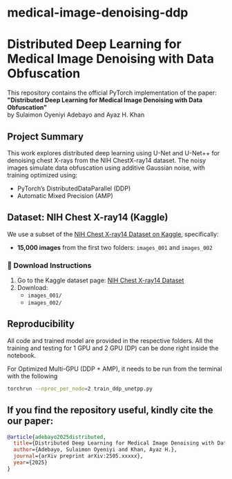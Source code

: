 # medical-image-denoising-ddp

# Distributed Deep Learning for Medical Image Denoising with Data Obfuscation

This repository contains the official PyTorch implementation of the paper:
**"Distributed Deep Learning for Medical Image Denoising with Data Obfuscation"**  
by Sulaimon Oyeniyi Adebayo and Ayaz H. Khan

## Project Summary

This work explores distributed deep learning using U-Net and U-Net++ for denoising chest X-rays from the NIH ChestX-ray14 dataset. The noisy images simulate data obfuscation using additive Gaussian noise, with training optimized using:
- PyTorch’s DistributedDataParallel (DDP)
- Automatic Mixed Precision (AMP)

## Dataset: NIH Chest X-ray14 (Kaggle)

We use a subset of the [NIH Chest X-ray14 Dataset on Kaggle](https://www.kaggle.com/datasets/nih-chest-xrays/data), specifically:

- **15,000 images** from the first two folders: `images_001` and `images_002`

### 🔗 Download Instructions

1. Go to the Kaggle dataset page: [NIH Chest X-ray14 Dataset](https://www.kaggle.com/datasets/nih-chest-xrays/data)
2. Download:
   - `images_001/`
   - `images_002/`

## Reproducibility
All code and trained model are provided in the respective folders.
All the training and testing  for 1 GPU and 2 GPU (DP) can be done right inside the notebook.

For Optimized Multi-GPU (DDP + AMP), it needs to be run from the terminal with the following

```bash
torchrun --nproc_per_node=2 train_ddp_unetpp.py
```

## If you find the repository useful, kindly cite the our paper:

```bibtex
@article{adebayo2025distributed,
  title={Distributed Deep Learning for Medical Image Denoising with Data Obfuscation},
  author={Adebayo, Sulaimon Oyeniyi and Khan, Ayaz H.},
  journal={arXiv preprint arXiv:2505.xxxxx},
  year={2025}
}
```


